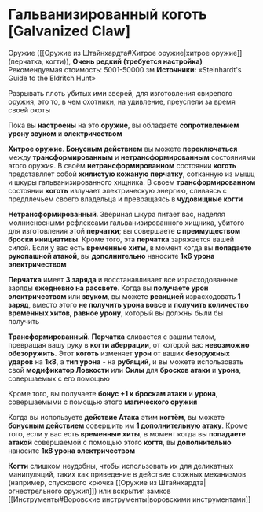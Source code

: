 # Гальванизированный коготь [Galvanized Claw]

Оружие ([[Оружие из Штайнхардта#Хитрое оружие|хитрое оружие]] (перчатка, когти)), **Очень редкий (требуется настройка)**
Рекомендуемая стоимость: 5001-50000 зм
**Источники:** «Steinhardt's Guide to the Eldritch Hunt»

Разрывать плоть убитых ими зверей, для изготовления свирепого оружия, это то, в чем охотники, на удивление, преуспели за время своей охоты

Пока вы **настроены** на это **оружие**, вы обладаете **сопротивлением урону звуком** и **электричеством**

**Хитрое оружие**. **Бонусным действием** вы можете **переключаться** между **трансформированным** и **нетрансформированным** состояниями этого оружия. В своём **нетрансформированном** состоянии **коготь** представляет собой **жилистую кожаную перчатку**, сотканную из мышц и шкуры гальванизированного хищника. В своем **трансформированном** состоянии **коготь** излучает электрическую энергию, сливаясь с предплечьем своего владельца и превращаясь в **чудовищные когти**

**Нетрансформированный**. Звериная шкура питает вас, наделяя молниеносными рефлексами гальванизированного хищника, убитого для изготовления этой **перчатки**; вы совершаете **с преимуществом броски инициативы**. Кроме того, эта **перчатка** заряжается вашей силой. Если у вас есть **временные хиты**, в момент когда вы **попадаете рукопашной атакой**, вы **дополнительно** наносите **1к6 урона электричеством**

**Перчатка** имеет **3 заряда** и восстанавливает все израсходованные заряды **ежедневно на рассвете**. Когда вы **получаете урон электричеством** или **звуком**, вы можете **реакцией** израсходовать **1 заряд**, вместо этого **не получить урона вовсе** и **получить количество временных хитов, равное урону**, который вы должны были бы получить

**Трансформированный**. **Перчатка** сливается с вашим телом, превращая вашу руку в **когти аберрации**, от которой вас **невозможно обезоружить**. Этот **коготь** изменяет **урон** от ваших **безоружных ударов** на **1к8**, а **тип урона** - на **рубящий**, и вы можете использовать свой **модификатор Ловкости** или **Силы** для **бросков атаки** и **урона**, совершаемых с его помощью

Кроме того, вы получаете **бонус +1 к броскам атаки** и **урона**, совершаемыми с помощью этого **магического оружия**

Когда вы используете **действие Атака** этим **когтём**, вы можете **бонусным действием** совершить им **1 дополнительную атаку**. Кроме того, если у вас есть **временные хиты**, в момент когда вы **попадаете атакой** совершаемой с помощью этого **когтя**, вы **дополнительно** наносите **1к8 урона электричеством**

**Когти** слишком неудобны, чтобы использовать их для деликатных манипуляций, таких как приведение в действие сложных механизмов (например, спускового крючка [[Оружие из Штайнхардта|огнестрельного оружия]]) или вскрытия замков [[Инструменты#Воровские инструменты|воровскими инструментами]]